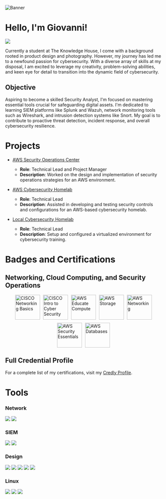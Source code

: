 ![Banner](https://drive.google.com/uc?id=13pfzUwNaKWLs1gdDCsEaWcgKXWn9I5tu)

# Hello, I'm Giovanni!
<a href="https://www.linkedin.com/in/giovanni-garcia-flores"><img src="https://img.shields.io/badge/-LinkedIn-0072b1?&style=for-the-badge&logo=linkedin&logoColor=white" /></a>

Currently a student at The Knowledge House, I come with a background rooted in product design and photography. However, my journey has led me to a newfound passion for cybersecurity. With a diverse array of skills at my disposal, I am excited to leverage my creativity, problem-solving abilities, and keen eye for detail to transition into the dynamic field of cybersecurity.

## Objective

Aspiring to become a skilled Security Analyst, I'm focused on mastering essential tools crucial for safeguarding digital assets. I'm dedicated to learning SIEM platforms like Splunk and Wazuh, network monitoring tools such as Wireshark, and intrusion detection systems like Snort. My goal is to contribute to proactive threat detection, incident response, and overall cybersecurity resilience.

# Projects

- [AWS Security Operations Center](https://github.com/GI01211/Overview)  
  - **Role**: Technical Lead and Project Manager
  - **Description**: Worked on the design and implementation of security operations strategies for an AWS environment.

- [AWS Cybersecurity Homelab](https://github.com/GI01211/Phase-2-Group-Project-Homelab)
  - **Role**: Technical Lead
  - **Description**: Assisted in developing and testing security controls and configurations for an AWS-based cybersecurity homelab.

- [Local Cybersecurity Homelab](https://github.com/GI01211/gio_github/tree/main/P1%20Homelab%20-%20Virtual%20Box)
  - **Role**: Technical Lead
  - **Description**: Setup and configured a virtualized environment for cybersecurity training.
# Badges and Certifications

## Networking, Cloud Computing, and Security Operations

<div style="display: flex; justify-content: center; flex-wrap: wrap; gap: 10px;">
  <a href="https://www.credly.com/earner/earned/badge/cedfa66c-0e6f-46b9-99d5-ba3230a87d5e">
    <img src="https://images.credly.com/size/160x160/images/5bdd6a39-3e03-4444-9510-ecff80c9ce79/image.png" alt="CISCO Networking Basics" style="width: 80px;">
  </a>
  <a href="https://www.credly.com/earner/earned/badge/8e4d0197-6e02-43ef-b967-1dc31ad45f97">
    <img src="https://images.credly.com/size/160x160/images/af8c6b4e-fc31-47c4-8dcb-eb7a2065dc5b/I2CS__1_.png" alt="CISCO Intro to Cyber Security" style="width: 80px;">
  </a>
  <a href="https://www.credly.com/earner/earned/badge/173432d8-fe25-41d5-a3a0-91396030f8d2">
    <img src="https://images.credly.com/size/160x160/images/9358115e-ead7-47c2-91e2-165b6a650a1b/image.png" alt="AWS Educate Compute" style="width: 80px;">
  </a>
  <a href="https://www.credly.com/earner/earned/badge/9fe6431f-da2c-4bcd-bfd4-d7bb8e1c7133">
    <img src="https://images.credly.com/size/160x160/images/5bf37709-4b69-4cdc-9edc-af7b3370d427/image.png" alt="AWS Storage" style="width: 80px;">
  </a>
  <a href="https://www.credly.com/earner/earned/badge/0a01038b-e7bd-41e0-a383-f72963bdc42e">
    <img src="https://images.credly.com/size/160x160/images/979e42e2-1d32-4d21-97ea-53d991ea50fb/image.png" alt="AWS Networking" style="width: 80px;">
  </a>
  <a href="https://www.credly.com/earner/earned/badge/c9d43b59-29d6-4187-9d2f-f9f8b28b5939">
    <img src="https://images.credly.com/size/160x160/images/80845928-d1f8-4549-ae9d-27676fba897e/image.png" alt="AWS Security Essentials" style="width: 80px;">
  </a>
  <a href="https://www.credly.com/earner/earned/badge/3d2d52de-3b02-40d9-ae6e-008e01dfab22">
    <img src="https://images.credly.com/size/160x160/images/6f135924-7645-4bd2-ab68-3bc0b49c7e27/image.png" alt="AWS Databases" style="width: 80px;">
  </a>
</div>

## Full Credential Profile
For a complete list of my certifications, visit my [Credly Profile](https://www.credly.com/users/giovanni-garcia-flores).

# Tools

### Network
<div>
    <img src="https://img.shields.io/badge/-Wireshark-1679A7?&style=for-the-badge&logo=Wireshark&logoColor=white" />
    <img src="https://img.shields.io/badge/cisco-%23049fd9.svg?style=for-the-badge&logo=cisco&logoColor=black" />
</div>

### SIEM
<div>
    <img src="https://img.shields.io/badge/-Wazuh-007ACC?style=for-the-badge&logo=Wazuh&logoColor=white" />
    <img src="https://img.shields.io/badge/-Splunk-000000?&style=for-the-badge&logo=Splunk&logoColor=white" />
</div>

### Design
<div>
    <img src="https://img.shields.io/badge/Adobe%20Premiere%20Pro-9999FF.svg?style=for-the-badge&logo=Adobe%20Premiere%20Pro&logoColor=white" />
    <img src="https://img.shields.io/badge/affinityphoto-%237E4DD2.svg?style=for-the-badge&logo=affinity-photo&logoColor=white" />
    <img src="https://img.shields.io/badge/affinity%20desginer-%231B72BE.svg?style=for-the-badge&logo=affinity-designer&logoColor=white" />
    <img src="https://img.shields.io/badge/figma-%23F24E1E.svg?style=for-the-badge&logo=figma&logoColor=white" />
    <img src="https://img.shields.io/badge/Adobe%20InDesign-49021F?style=for-the-badge&logo=adobeindesign&logoColor=white)" />
</div>

### Linux
<div>
    <img src="https://img.shields.io/badge/Kali-268BEE?style=for-the-badge&logo=kalilinux&logoColor=white" />
    <img src="https://img.shields.io/badge/Ubuntu-E95420?style=for-the-badge&logo=ubuntu&logoColor=white" />
    <img src="https://img.shields.io/badge/git-%23F05033.svg?style=for-the-badge&logo=git&logoColor=white" />
</div>
